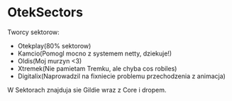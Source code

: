 # OtekSectors

Tworcy sektorow:

- Otekplay(80% sektorow)
- Kamcio(Pomogl mocno z systemem netty, dziekuje!)
- Oldis(Moj murzyn <3)
- Xtremek(Nie pamietam Tremku, ale chyba cos robiles)
- Digitalix(Naprowadzil na fixniecie problemu przechodzenia z animacja)


W Sektorach znajduja sie Gildie wraz z Core i dropem.

